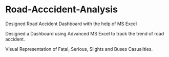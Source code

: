 # Road-Acccident-Analysis
Designed Road Accident Dashboard with the help of MS Excel

Designed a Dashboard using Advanced MS Excel to track the trend of road accident. 

Visual Representation of Fatal, Serious, Slights and Buses Casualities.
